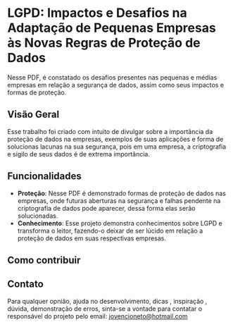 # LGPD: Impactos e Desafios na Adaptação de Pequenas Empresas às Novas Regras de Proteção de Dados
Nesse PDF, é constatado os desafios presentes nas pequenas e médias empresas em relação a segurança de dados, assim como seus impactos e formas de proteção.
## Visão Geral
Esse trabalho foi criado com intuito de divulgar sobre a importância da proteção de dados na empresas, exemplos de suas aplicações e forma de solucionas lacunas na sua segurança,
pois em uma empresa, a criptografia e sigilo de seus dados é de extrema importância.
## Funcionalidades
- <strong> Proteção</strong>: Nesse PDF é demonstrado formas de proteção de dados nas empresas, onde futuras aberturas na segurança e falhas pendente na criptografia de dados pode aparecer, dessa forma elas serão solucionadas.
- <strong> Conhecimento</strong>: Esse projeto demonstra conhecimentos sobre LGPD e  transforma o leitor, fazendo-o deixar de ser lúcido em relação a proteção de dados em suas respectivas empresas.
## Como contribuir

## Contato
Para qualquer opnião, ajuda no desenvolvimento, dicas , inspiração , dúvida, demonstração de erros, sinta-se a vontade para contatar o responsável do projeto pelo email: jovencioneto@hotmail.com
